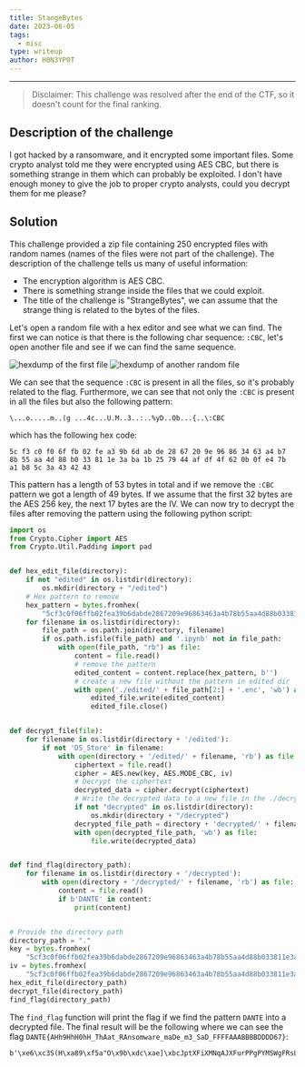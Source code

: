 ```yaml
---
title: StangeBytes
date: 2023-06-05
tags:
  - misc
type: writeup
author: H0N3YP0T
---
```


___

> Disclaimer: This challenge was resolved after the end of the CTF, so it doesn't count for the final ranking.

## Description of the challenge

I got hacked by a ransomware, and it encrypted some important files. Some crypto analyst told me they were encrypted
using AES CBC, but there is something strange in them which can probably be exploited. I don't have enough money to give
the job to proper crypto analysts, could you decrypt them for me please?

## Solution

This challenge provided a zip file containing 250 encrypted files with random names (names of the files were not part of
the challenge).
The description of the challenge tells us many of useful information:

* The encryption algorithm is AES CBC.
* There is something strange inside the files that we could exploit.
* The title of the challenge is "StrangeBytes", we can assume that the strange thing is related to the bytes of the
  files.

Let's open a random file with a hex editor and see what we can find.
The first we can notice is that there is the following char sequence: `:CBC`, let's open
another file and see if we can find the same sequence.

![hexdump of the first file](/images/dantectf_2023/strangeBytes1.png)
![hexdump of another random file](/images/dantectf_2023/strangeBytes2.png)

We can see that the sequence `:CBC` is present in all the files, so it's probably related to the flag. Furthermore, we
can see that not only the
`:CBC` is present in all the files but also the following pattern:

```
\...o.....m..(g ...4c...U.M..3..:..%yD..Ob...{..\:CBC
``` 

which has the following hex code:

```
5c f3 c0 f0 6f fb 02 fe a3 9b 6d ab de 28 67 20 9e 96 86 34 63 a4 b7 8b 55 aa 4d 88 b0 33 81 1e 3a ba 1b 25 79 44 af df 4f 62 0b 0f e4 7b a1 b8 5c 3a 43 42 43
```

This pattern has a length of 53 bytes in total and if we remove the `:CBC` pattern we got a length of 49 bytes.
If we assume that the first 32 bytes are the AES 256 key, the next 17 bytes are the IV. We can now try to decrypt the
files after removing the pattern using the following python script:

```python
import os
from Crypto.Cipher import AES
from Crypto.Util.Padding import pad


def hex_edit_file(directory):
    if not "edited" in os.listdir(directory):
        os.mkdir(directory + "/edited")
    # Hex pattern to remove
    hex_pattern = bytes.fromhex(
        "5cf3c0f06ffb02fea39b6dabde2867209e96863463a4b78b55aa4d88b033811e3aba1b257944afdf4f620b0fe47ba1b85c3a434243")
    for filename in os.listdir(directory):
        file_path = os.path.join(directory, filename)
        if os.path.isfile(file_path) and '.ipynb' not in file_path:
            with open(file_path, "rb") as file:
                content = file.read()
                # remove the pattern
                edited_content = content.replace(hex_pattern, b'')
                # create a new file without the pattern in edited dir
                with open('./edited/' + file_path[2:] + '.enc', 'wb') as edited_file:
                    edited_file.write(edited_content)
                    edited_file.close()


def decrypt_file(file):
    for filename in os.listdir(directory + '/edited'):
        if not 'DS_Store' in filename:
            with open(directory + '/edited/' + filename, 'rb') as file:
                ciphertext = file.read()
                cipher = AES.new(key, AES.MODE_CBC, iv)
                # Decrypt the ciphertext
                decrypted_data = cipher.decrypt(ciphertext)
                # Write the decrypted data to a new file in the ./decrypted_files directory
                if not "decrypted" in os.listdir(directory):
                    os.mkdir(directory + "/decrypted")
                decrypted_file_path = directory + 'decrypted/' + filename[:-4] + '.dec'
                with open(decrypted_file_path, 'wb') as file:
                    file.write(decrypted_data)


def find_flag(directory_path):
    for filename in os.listdir(directory + '/decrypted'):
        with open(directory + '/decrypted/' + filename, 'rb') as file:
            content = file.read()
            if b'DANTE' in content:
                print(content)


# Provide the directory path
directory_path = "."
key = bytes.fromhex(
    "5cf3c0f06ffb02fea39b6dabde2867209e96863463a4b78b55aa4d88b033811e3aba1b257944afdf4f620b0fe47ba1b85c3a434243"[0:64])
iv = bytes.fromhex(
    "5cf3c0f06ffb02fea39b6dabde2867209e96863463a4b78b55aa4d88b033811e3aba1b257944afdf4f620b0fe47ba1b85c3a434243"[64:96])
hex_edit_file(directory_path)
decrypt_file(directory_path)
find_flag(directory_path)


```

The `find_flag` function will print the flag if we find the pattern `DANTE` into a decrypted file.
The final result will be the following where we can see the
flag `DANTE{AHh9HhH0hH_ThAat_RAnsomware_maDe_m3_SaD_FFFFAAABBBBDDDD67}`:

```
b'\xe6\xc3S(H\xa89\xf5a"O\x9b\xdc\xae]\xbcJptXFiXMNqAJXFurPPgPYMSWgFRsLbFkdwQXLpBNQDSsJYRqdvYGsRrQxELqXxYjjyAdAWQZijTTPILOBmMJefZooyVmVvhoRoLPOhglTpBrnVFfAQyxrYKcErXIGvoeIMbwSoPwTImkwoByqkaSLhPmhraomgIqkynvRzyGzMBEHfYVxyKQRRQWUqIGnnlmCLICQDlwUeklDqQkHyfTzsGYttyRZvCSPJDANTE{AHh9HhH0hH_ThAat_RAnsomware_maDe_m3_SaD_FFFFAAABBBBDDDD67}\x0e\x0e\x0e\x0e\x0e\x0e\x0e\x0e\x0e\x0e\x0e\x0e\x0e\x0e'
```